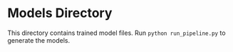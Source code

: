 # Models Directory

This directory contains trained model files.
Run `python run_pipeline.py` to generate the models.
